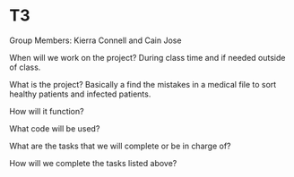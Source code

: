 # T3

Group Members:
Kierra Connell and Cain Jose

When will we work on the project?
During class time and if needed outside of class.

What is the project?
Basically a find the mistakes in a medical file to sort healthy patients and infected patients. 

How will it function?


What code will be used?

What are the tasks that we will complete or be in charge of?

How will we complete the tasks listed above?